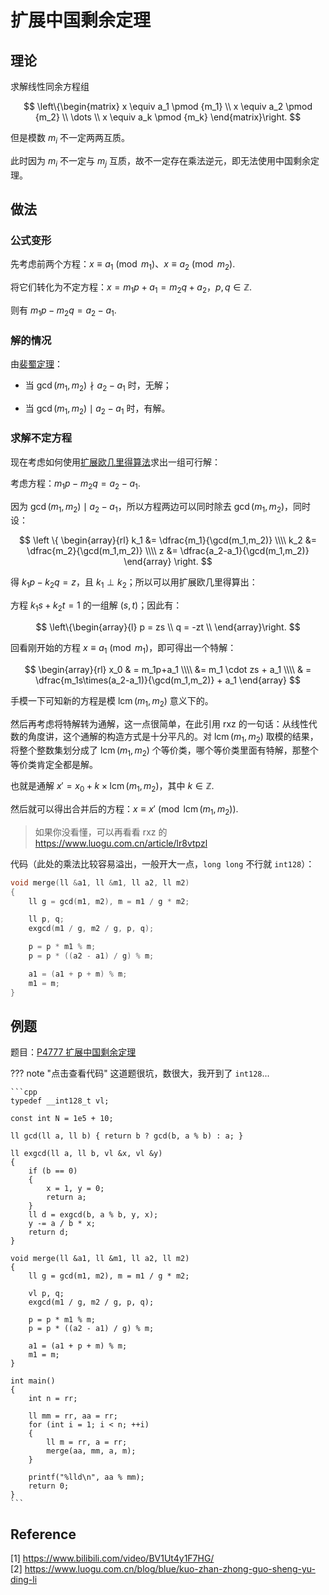 # 扩展中国剩余定理

## 理论

求解线性同余方程组

$$
\left\{\begin{matrix}
x \equiv a_1 \pmod {m_1} \\
x \equiv a_2 \pmod {m_2} \\
  \dots \\
x \equiv a_k \pmod {m_k}
\end{matrix}\right.
$$

但是模数 $m_i$ 不一定两两互质。

此时因为 $m_i$ 不一定与 $m_j$ 互质，故不一定存在乘法逆元，即无法使用中国剩余定理。

## 做法

### 公式变形

先考虑前两个方程：$x\equiv a_1 \pmod {m_1}$、$x\equiv a_2 \pmod {m_2}$.

将它们转化为不定方程：$x=m_1p+a_1=m_2q+a_2$，$p, q \in \mathbb Z$.

则有 $m_1p-m_2q=a_2-a_1$.

### 解的情况

由[裴蜀定理](https://www.cnblogs.com/RainPPR/p/gcd-bezouts-exgcd.html#%E8%A3%B4%E8%9C%80%E5%AE%9A%E7%90%86)：

+ 当 $\gcd(m_1,m_2) \nmid a_2-a_1$ 时，无解；

+ 当 $\gcd(m_1,m_2) \mid a_2-a_1$ 时，有解。

### 求解不定方程

现在考虑如何使用[扩展欧几里得算法](https://www.cnblogs.com/RainPPR/p/gcd-bezouts-exgcd.html#%E6%89%A9%E5%B1%95%E6%AC%A7%E5%87%A0%E9%87%8C%E5%BE%97%E7%AE%97%E6%B3%95)求出一组可行解：

考虑方程：$m_1p-m_2q=a_2-a_1$.

因为 $\gcd(m_1,m_2) \mid a_2-a_1$，所以方程两边可以同时除去 $\gcd(m_1,m_2)$，同时设：

$$
\left \{ \begin{array}{rl}
k_1 &= \dfrac{m_1}{\gcd(m_1,m_2)} \\\\
k_2 &= \dfrac{m_2}{\gcd(m_1,m_2)} \\\\
z &= \dfrac{a_2-a_1}{\gcd(m_1,m_2)}
\end{array} \right.
$$


得 $k_1p - k_2q = z$，且 $k_1 \perp k_2$；所以可以用扩展欧几里得算出：

方程 $k_1s + k_2t = 1$ 的一组解 $(s, t)$；因此有：

$$
\left\{\begin{array}{l}
p = zs \\
q = -zt \\
\end{array}\right.
$$

回看刚开始的方程 $x\equiv a_1 \pmod {m_1}$，即可得出一个特解：

$$
\begin{array}{rl}
x_0 & = m_1p+a_1 \\\\
  &= m_1 \cdot zs + a_1 \\\\
  & = \dfrac{m_1s\times(a_2-a_1)}{\gcd(m_1,m_2)} + a_1
\end{array}
$$

手模一下可知新的方程是模 $\operatorname{lcm}(m_1, m_2)$ 意义下的。

然后再考虑将特解转为通解，这一点很简单，在此引用 rxz 的一句话：从线性代数的角度讲，这个通解的构造方式是十分平凡的。对 $\operatorname{lcm}(m_1, m_2)$ 取模的结果，将整个整数集划分成了 $\operatorname{lcm}(m_1, m_2)$ 个等价类，哪个等价类里面有特解，那整个等价类肯定全都是解。

也就是通解 $x' = x_0 + k\times\operatorname{lcm}(m_1, m_2)$，其中 $k \in \mathbb Z$.

然后就可以得出合并后的方程：$x \equiv x' \pmod{\operatorname{lcm}(m_1, m_2)}$.

> 如果你没看懂，可以再看看 rxz 的 <https://www.luogu.com.cn/article/lr8vtpzl>

代码（此处的乘法比较容易溢出，一般开大一点，`long long` 不行就 `int128`）：

```cpp
void merge(ll &a1, ll &m1, ll a2, ll m2)
{
    ll g = gcd(m1, m2), m = m1 / g * m2;

    ll p, q;
    exgcd(m1 / g, m2 / g, p, q);

    p = p * m1 % m;
    p = p * ((a2 - a1) / g) % m;

    a1 = (a1 + p + m) % m;
    m1 = m;
}
```

## 例题

题目：[P4777 扩展中国剩余定理](https://www.luogu.com.cn/problem/P4777 "P4777 扩展中国剩余定理")

??? note "点击查看代码"
    这道题很坑，数很大，我开到了 `int128`...

    ```cpp
    typedef __int128_t vl;

    const int N = 1e5 + 10;

    ll gcd(ll a, ll b) { return b ? gcd(b, a % b) : a; }

    ll exgcd(ll a, ll b, vl &x, vl &y)
    {
        if (b == 0)
        {
            x = 1, y = 0;
            return a;
        }
        ll d = exgcd(b, a % b, y, x);
        y -= a / b * x;
        return d;
    }

    void merge(ll &a1, ll &m1, ll a2, ll m2)
    {
        ll g = gcd(m1, m2), m = m1 / g * m2;

        vl p, q;
        exgcd(m1 / g, m2 / g, p, q);

        p = p * m1 % m;
        p = p * ((a2 - a1) / g) % m;

        a1 = (a1 + p + m) % m;
        m1 = m;
    }

    int main()
    {
        int n = rr;

        ll mm = rr, aa = rr;
        for (int i = 1; i < n; ++i)
        {
            ll m = rr, a = rr;
            merge(aa, mm, a, m);
        }

        printf("%lld\n", aa % mm);
        return 0;
    }
    ```

## Reference

[1] <https://www.bilibili.com/video/BV1Ut4y1F7HG/>  
[2] <https://www.luogu.com.cn/blog/blue/kuo-zhan-zhong-guo-sheng-yu-ding-li>
